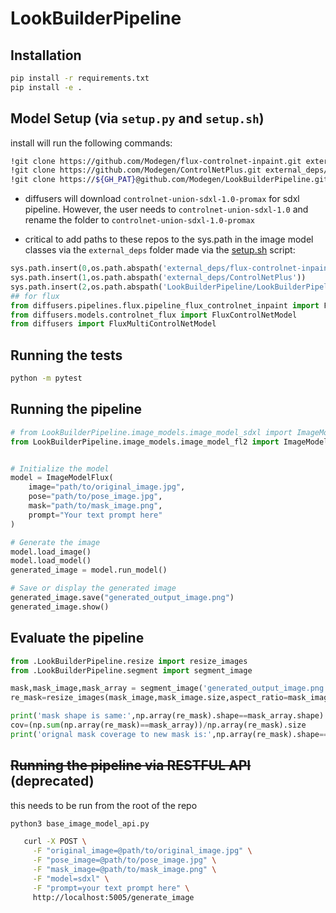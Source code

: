 # LookBuilderPipeline

## Installation

```bash
pip install -r requirements.txt
pip install -e .
```
## Model Setup (via `setup.py` and `setup.sh`)
install will run the following commands:

```bash
!git clone https://github.com/Modegen/flux-controlnet-inpaint.git external_deps/
!git clone https://github.com/Modegen/ControlNetPlus.git external_deps/
!git clone https://${GH_PAT}@github.com/Modegen/LookBuilderPipeline.git
```

- diffusers will download `controlnet-union-sdxl-1.0-promax` for sdxl pipeline. However, the user needs to `controlnet-union-sdxl-1.0` and rename the folder to `controlnet-union-sdxl-1.0-promax`

- critical to add paths to these repos to the sys.path in the image model classes via the `external_deps` folder made via the [setup.sh](./setup.sh) script:
```python
sys.path.insert(0,os.path.abspath('external_deps/flux-controlnet-inpaint/src'))
sys.path.insert(1,os.path.abspath('external_deps/ControlNetPlus'))
sys.path.insert(2,os.path.abspath('LookBuilderPipeline/LookBuilderPipeline/'))
## for flux
from diffusers.pipelines.flux.pipeline_flux_controlnet_inpaint import FluxControlNetInpaintPipeline
from diffusers.models.controlnet_flux import FluxControlNetModel
from diffusers import FluxMultiControlNetModel
```

## Running the tests

```bash
python -m pytest
```

## Running the pipeline

```python
# from LookBuilderPipeline.image_models.image_model_sdxl import ImageModelSDXL
from LookBuilderPipeline.image_models.image_model_fl2 import ImageModelFlux


# Initialize the model
model = ImageModelFlux(
    image="path/to/original_image.jpg",
    pose="path/to/pose_image.jpg",
    mask="path/to/mask_image.png",
    prompt="Your text prompt here"
)

# Generate the image
model.load_image()
model.load_model()
generated_image = model.run_model()

# Save or display the generated image
generated_image.save("generated_output_image.png")
generated_image.show()

```

## Evaluate the pipeline

```python
from .LookBuilderPipeline.resize import resize_images
from .LookBuilderPipeline.segment import segment_image

mask,mask_image,mask_array = segment_image('generated_output_image.png',inverse=True,additional_option='shoe')
re_mask=resize_images(mask_image,mask_image.size,aspect_ratio=mask_image.size[0]/mask_image.size[1])

print('mask shape is same:',np.array(re_mask).shape==mask_array.shape)
cov=(np.sum(np.array(re_mask)==mask_array))/np.array(re_mask).size
print('orignal mask coverage to new mask is:',np.array(re_mask).shape==mask_array.shape)

```

## ~~Running the pipeline via RESTFUL API~~ (deprecated)
this needs to be run from the root of the repo
```bash
python3 base_image_model_api.py  
```
```bash
   curl -X POST \
     -F "original_image=@path/to/original_image.jpg" \
     -F "pose_image=@path/to/pose_image.jpg" \
     -F "mask_image=@path/to/mask_image.png" \
     -F "model=sdxl" \
     -F "prompt=your text prompt here" \
     http://localhost:5005/generate_image
```

